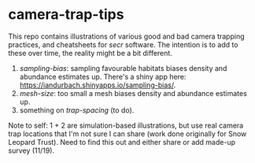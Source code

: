 # camera-trap-tips
This repo contains illustrations of various good and bad camera trapping practices, and cheatsheets for *secr* software. The intention is to add to these over time, the reality might be a bit different.  

1. *sampling-bias*: sampling favourable habitats biases density and abundance estimates up. There's a shiny app here: https://iandurbach.shinyapps.io/sampling-bias/.
2. *mesh-size*: too small a mesh biases density and abundance estimates up. 
3. something on *trap-spacing* (to do).

Note to self: 1 + 2 are simulation-based illustrations, but use real camera trap locations that I'm not sure I can share (work done originally for Snow Leopard Trust). Need to find this out and either share or add made-up survey (11/19).  
